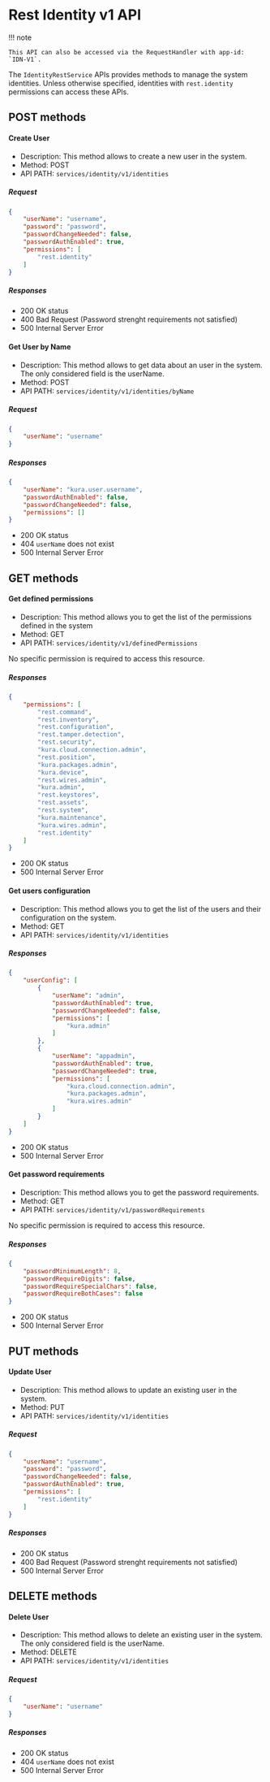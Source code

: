 # Rest Identity v1 API
!!! note

    This API can also be accessed via the RequestHandler with app-id: `IDN-V1`.


The `IdentityRestService` APIs provides methods to manage the system identities.
Unless otherwise specified, identities with `rest.identity` permissions can access these APIs.

## POST methods

#### Create User

- Description: This method allows to create a new user in the system.
- Method: POST
- API PATH: `services/identity/v1/identities`

##### Request
```JSON
{
    "userName": "username",
    "password": "password",
    "passwordChangeNeeded": false,
    "passwordAuthEnabled": true,
    "permissions": [
        "rest.identity"
    ]
}
```

##### Responses

- 200 OK status
- 400 Bad Request (Password strenght requirements not satisfied)
- 500 Internal Server Error

#### Get User by Name

- Description: This method allows to get data about an user in the system. The only considered field is the userName.
- Method: POST
- API PATH: `services/identity/v1/identities/byName`

##### Request
```JSON
{
    "userName": "username"
}
```

##### Responses
```JSON
{
    "userName": "kura.user.username",
    "passwordAuthEnabled": false,
    "passwordChangeNeeded": false,
    "permissions": []
}
```

- 200 OK status
- 404 `userName` does not exist
- 500 Internal Server Error

## GET methods

#### Get defined permissions

- Description: This method allows you to get the list of the permissions defined in the system
- Method: GET
- API PATH: `services/identity/v1/definedPermissions`

No specific permission is required to access this resource.

##### Responses

```JSON
{
    "permissions": [
        "rest.command",
        "rest.inventory",
        "rest.configuration",
        "rest.tamper.detection",
        "rest.security",
        "kura.cloud.connection.admin",
        "rest.position",
        "kura.packages.admin",
        "kura.device",
        "rest.wires.admin",
        "kura.admin",
        "rest.keystores",
        "rest.assets",
        "rest.system",
        "kura.maintenance",
        "kura.wires.admin",
        "rest.identity"
    ]
}
```

- 200 OK status
- 500 Internal Server Error

#### Get users configuration

- Description: This method allows you to get the list of the users and their configuration on the system.
- Method: GET
- API PATH: `services/identity/v1/identities`

##### Responses

```JSON
{
    "userConfig": [
        {
            "userName": "admin",
            "passwordAuthEnabled": true,
            "passwordChangeNeeded": false,
            "permissions": [
                "kura.admin"
            ]
        },
        {
            "userName": "appadmin",
            "passwordAuthEnabled": true,
            "passwordChangeNeeded": true,
            "permissions": [
                "kura.cloud.connection.admin",
                "kura.packages.admin",
                "kura.wires.admin"
            ]
        }
    ]
}
```

- 200 OK status
- 500 Internal Server Error

#### Get password requirements

- Description: This method allows you to get the password requirements.
- Method: GET
- API PATH: `services/identity/v1/passwordRequirements`

No specific permission is required to access this resource.

##### Responses

```JSON
{
    "passwordMinimumLength": 8,
    "passwordRequireDigits": false,
    "passwordRequireSpecialChars": false,
    "passwordRequireBothCases": false
}
```

- 200 OK status
- 500 Internal Server Error

## PUT methods

#### Update User

- Description: This method allows to update an existing user in the system.
- Method: PUT
- API PATH: `services/identity/v1/identities`

##### Request

```JSON
{
    "userName": "username",
    "password": "password",
    "passwordChangeNeeded": false,
    "passwordAuthEnabled": true,
    "permissions": [
        "rest.identity"
    ]
}
```

##### Responses

- 200 OK status
- 400 Bad Request (Password strenght requirements not satisfied)
- 500 Internal Server Error

## DELETE methods

#### Delete User

- Description: This method allows to delete an existing user in the system. The only considered field is the userName.
- Method: DELETE
- API PATH: `services/identity/v1/identities`

##### Request
```JSON
{
    "userName": "username"
}
```

##### Responses

- 200 OK status
- 404 `userName` does not exist
- 500 Internal Server Error
